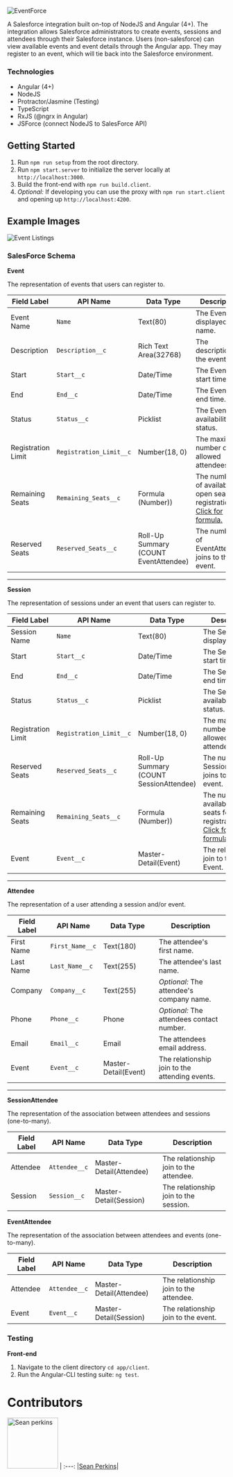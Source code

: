![EventForce](http://i.imgur.com/yPT45Wp.png)

A Salesforce integration built on-top of NodeJS and Angular (4+). The integration allows Salesforce administrators to create events, sessions and attendees through their Salesforce instance. Users (non-salesforce) can view available events and event details through the Angular app. They may register to an event, which will tie back into the Salesforce environment.

### Technologies
- Angular (4+)
- NodeJS
- Protractor/Jasmine (Testing)
- TypeScript
- RxJS (@ngrx in Angular)
- JSForce (connect NodeJS to SalesForce API)

## Getting Started
1. Run `npm run setup` from the root directory.
2. Run `npm start.server` to initialize the server locally at `http://localhost:3000`.
3. Build the front-end with `npm run build.client`.
4. _Optional:_ If developing you can use the proxy with `npm run start.client` and opening up `http://localhost:4200`.

## Example Images
![Event Listings](http://i.imgur.com/iL19aUl.png)

### SalesForce Schema
**Event**

The representation of events that users can register to.

|Field Label|API Name|Data Type|Description|
|--|--|--|--|
|Event Name|`Name`|Text(80)|The Event's displayed name.|
|Description|`Description__c`|Rich Text Area(32768)|The description of the event.|
|Start|`Start__c`|Date/Time|The Event's start time.|
|End|`End__c`|Date/Time|The Event's end time.|
|Status|`Status__c`|Picklist|The Event's availability status.|
|Registration Limit|`Registration_Limit__c`|Number(18, 0)|The maximum number of allowed attendees.|
|Remaining Seats|`Remaining_Seats__c`|Formula (Number))|The number of available open seats for registration. [Click for formula.](https://github.com/sean-perkins/eventforce/wiki/Remaining-Seats-Formula-(SalesForce))|
|Reserved Seats|`Reserved_Seats__c`|Roll-Up Summary (COUNT EventAttendee)|The number of EventAttendee joins to this event.|

---

**Session**

The representation of sessions under an event that users can register to.

|Field Label|API Name|Data Type|Description|
|--|--|--|--|
|Session Name|`Name`|Text(80)|The Session's displayed name.|
|Start|`Start__c`|Date/Time|The Sessions's start time.|
|End|`End__c`|Date/Time|The Sessions's end time.|
|Status|`Status__c`|Picklist|The Sessions's availability status.|
|Registration Limit|`Registration_Limit__c`|Number(18, 0)|The maximum number of allowed attendees.|
|Reserved Seats|`Reserved_Seats__c`|Roll-Up Summary (COUNT SessionAttendee)|The number of SessionAttendee joins to this event.|
|Remaining Seats|`Remaining_Seats__c`|Formula (Number))|The number of available open seats for registration. [Click for formula.](https://github.com/sean-perkins/eventforce/wiki/Remaining-Seats-Formula-(SalesForce))
|Event|`Event__c`|Master-Detail(Event)|The relationship join to the parent Event.|

---

**Attendee**

The representation of a user attending a session and/or event.

|Field Label|API Name|Data Type|Description|
|--|--|--|--|
|First Name|`First_Name__c`|Text(180)|The attendee's first name.|
|Last Name|`Last_Name__c`|Text(255)|The attendee's last name.|
|Company|`Company__c`|Text(255)|_Optional:_ The attendee's company name.
|Phone|`Phone__c`|Phone|_Optional:_ The attendees contact number.|
|Email|`Email__c`|Email|The attendees email address.|
|Event|`Event__c`|Master-Detail(Event)|The relationship join to the attending events.|

---

**SessionAttendee**

The representation of the association between attendees and sessions (one-to-many).

|Field Label|API Name|Data Type|Description|
|--|--|--|--|
|Attendee|`Attendee__c`|Master-Detail(Attendee)|The relationship join to the attendee.|
|Session|`Session__c`|Master-Detail(Session)|The relationship join to the session.|

**EventAttendee**

The representation of the association between attendees and events (one-to-many).

|Field Label|API Name|Data Type|Description|
|--|--|--|--|
|Attendee|`Attendee__c`|Master-Detail(Attendee)|The relationship join to the attendee.|
|Event|`Event__c`|Master-Detail(Session)|The relationship join to the event.|

### Testing

**Front-end**

1. Navigate to the client directory `cd app/client`.
2. Run the Angular-CLI testing suite: `ng test`.


# Contributors

[<img alt="Sean perkins" src="https://avatars1.githubusercontent.com/u/13732623?v=3&s=117" width="117">](https://github.com/sean-perkins) |
:---:
|[Sean Perkins](https://github.com/sean-perkins)|
